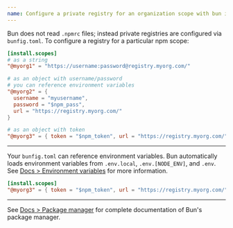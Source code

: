 ```yaml
---
name: Configure a private registry for an organization scope with bun install
---
```


Bun does not read `.npmrc` files; instead private registries are configured via `bunfig.toml`. To configure a registry for a particular npm scope:

```toml#bunfig.toml
[install.scopes]
# as a string
"@myorg1" = "https://username:password@registry.myorg.com/"

# as an object with username/password
# you can reference environment variables
"@myorg2" = {
  username = "myusername",
  password = "$npm_pass",
  url = "https://registry.myorg.com/"
}

# as an object with token
"@myorg3" = { token = "$npm_token", url = "https://registry.myorg.com/" }

```

---

Your `bunfig.toml` can reference environment variables. Bun automatically loads environment variables from `.env.local`, `.env.[NODE_ENV]`, and `.env`. See [Docs > Environment variables](https://bun.sh/docs/runtime/env) for more information.

```toml#bunfig.toml
[install.scopes]
"@myorg3" = { token = "$npm_token", url = "https://registry.myorg.com/" }
```

---

See [Docs > Package manager](https://bun.sh/docs/cli/install) for complete documentation of Bun's package manager.
